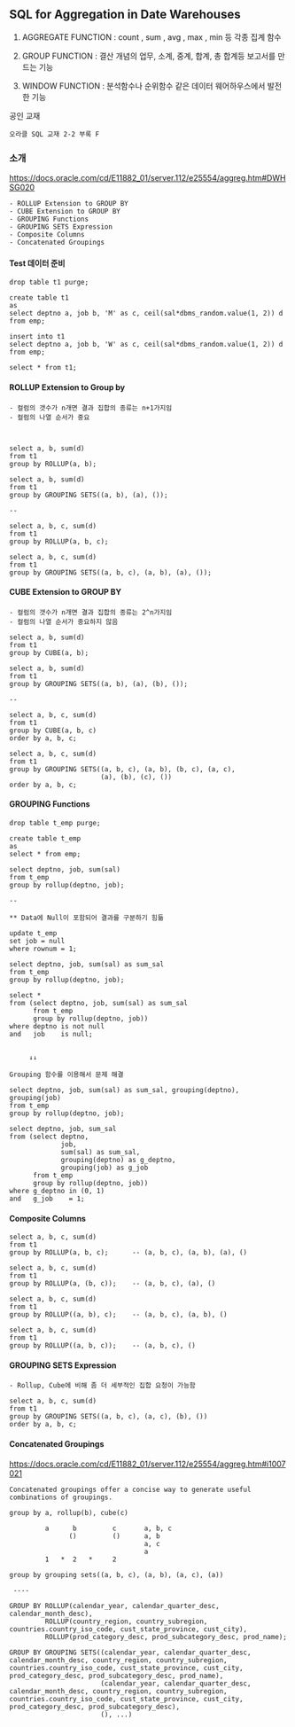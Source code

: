 ## SQL for Aggregation in Date Warehouses

1. AGGREGATE FUNCTION : count , sum , avg , max , min 등 각종 집계 함수

2. GROUP FUNCTION : 결산 개념의 업무, 소계, 중계, 합계, 총 합계등 보고서를 만드는 기능

3. WINDOW FUNCTION : 분석함수나 순위함수 같은 데이터 웨어하우스에서 발전한 기능



공인 교재

    오라클 SQL 교재 2-2 부록 F  

### 소개 
https://docs.oracle.com/cd/E11882_01/server.112/e25554/aggreg.htm#DWHSG020

    - ROLLUP Extension to GROUP BY
    - CUBE Extension to GROUP BY
    - GROUPING Functions
    - GROUPING SETS Expression
    - Composite Columns
    - Concatenated Groupings

#### Test 데이터 준비

    drop table t1 purge;

    create table t1
    as
    select deptno a, job b, 'M' as c, ceil(sal*dbms_random.value(1, 2)) d
    from emp;

    insert into t1
    select deptno a, job b, 'W' as c, ceil(sal*dbms_random.value(1, 2)) d
    from emp;

    select * from t1;


#### ROLLUP Extension to Group by


    - 컬럼의 갯수가 n개면 결과 집합의 종류는 n+1가지임
    - 컬럼의 나열 순서가 중요



    select a, b, sum(d)
    from t1
    group by ROLLUP(a, b);                    

    select a, b, sum(d)
    from t1
    group by GROUPING SETS((a, b), (a), ());

    --

    select a, b, c, sum(d)
    from t1
    group by ROLLUP(a, b, c);  

    select a, b, c, sum(d)
    from t1
    group by GROUPING SETS((a, b, c), (a, b), (a), ());

#### CUBE Extension to GROUP BY

    - 컬럼의 갯수가 n개면 결과 집합의 종류는 2^n가지임
    - 컬럼의 나열 순서가 중요하지 않음

    select a, b, sum(d)
    from t1
    group by CUBE(a, b);                    

    select a, b, sum(d)
    from t1
    group by GROUPING SETS((a, b), (a), (b), ());

    --

    select a, b, c, sum(d)
    from t1
    group by CUBE(a, b, c)
    order by a, b, c;

    select a, b, c, sum(d)
    from t1
    group by GROUPING SETS((a, b, c), (a, b), (b, c), (a, c),
                           (a), (b), (c), ())
    order by a, b, c;
    
#### GROUPING Functions

    drop table t_emp purge;

    create table t_emp
    as
    select * from emp;

    select deptno, job, sum(sal)
    from t_emp
    group by rollup(deptno, job);

    --

    ** Data에 Null이 포함되어 결과를 구분하기 힘듦

    update t_emp
    set job = null
    where rownum = 1;

    select deptno, job, sum(sal) as sum_sal
    from t_emp
    group by rollup(deptno, job);

    select *
    from (select deptno, job, sum(sal) as sum_sal
          from t_emp
          group by rollup(deptno, job))
    where deptno is not null
    and   job    is null;


         ↓↓

    Grouping 함수를 이용해서 문제 해결

    select deptno, job, sum(sal) as sum_sal, grouping(deptno), grouping(job)
    from t_emp
    group by rollup(deptno, job);

    select deptno, job, sum_sal
    from (select deptno, 
                 job, 
                 sum(sal) as sum_sal,
                 grouping(deptno) as g_deptno, 
                 grouping(job) as g_job
          from t_emp
          group by rollup(deptno, job))
    where g_deptno in (0, 1)
    and   g_job    = 1;

#### Composite Columns

    select a, b, c, sum(d)
    from t1
    group by ROLLUP(a, b, c);      -- (a, b, c), (a, b), (a), ()

    select a, b, c, sum(d)
    from t1
    group by ROLLUP(a, (b, c));    -- (a, b, c), (a), ()

    select a, b, c, sum(d)
    from t1
    group by ROLLUP((a, b), c);    -- (a, b, c), (a, b), ()

    select a, b, c, sum(d)
    from t1
    group by ROLLUP((a, b, c));    -- (a, b, c), ()

#### GROUPING SETS Expression

    - Rollup, Cube에 비해 좀 더 세부적인 집합 요청이 가능함

    select a, b, c, sum(d)
    from t1
    group by GROUPING SETS((a, b, c), (a, c), (b), ())
    order by a, b, c;

#### Concatenated Groupings

https://docs.oracle.com/cd/E11882_01/server.112/e25554/aggreg.htm#i1007021

    Concatenated groupings offer a concise way to generate useful combinations of groupings. 

    group by a, rollup(b), cube(c)
  
             a      b         c       a, b, c
                   ()         ()      a, b
                                      a, c
                                      a
             1   *  2   *     2

    group by grouping sets((a, b, c), (a, b), (a, c), (a))

     ----

    GROUP BY ROLLUP(calendar_year, calendar_quarter_desc, calendar_month_desc),
             ROLLUP(country_region, country_subregion, countries.country_iso_code, cust_state_province, cust_city),
             ROLLUP(prod_category_desc, prod_subcategory_desc, prod_name);

    GROUP BY GROUPING SETS((calendar_year, calendar_quarter_desc, calendar_month_desc, country_region, country_subregion,           countries.country_iso_code, cust_state_province, cust_city, prod_category_desc, prod_subcategory_desc, prod_name),
                           (calendar_year, calendar_quarter_desc, calendar_month_desc, country_region, country_subregion,   countries.country_iso_code, cust_state_province, cust_city, prod_category_desc, prod_subcategory_desc),
                           (), ...)



    
 

